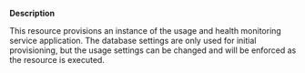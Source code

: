 **Description**

This resource provisions an instance of the usage and health monitoring service 
application. The database settings are only used for initial provisioning, but 
the usage settings can be changed and will be enforced as the resource is executed. 
